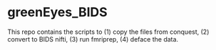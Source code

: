 # greenEyes_BIDS
This repo contains the scripts to (1) copy the files from conquest, (2) convert to BIDS nifti, (3) run fmriprep, (4) deface the data. 
